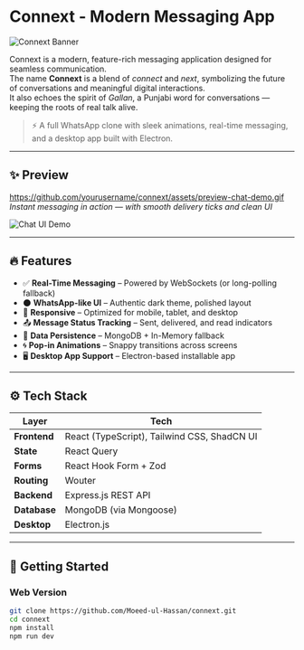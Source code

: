 # Connext - Modern Messaging App

![Connext Banner](assets/banner-dark.png)

Connext is a modern, feature-rich messaging application designed for seamless communication.  
The name **Connext** is a blend of *connect* and *next*, symbolizing the future of conversations and meaningful digital interactions.  
It also echoes the spirit of *Gallan*, a Punjabi word for conversations — keeping the roots of real talk alive.

> ⚡ A full WhatsApp clone with sleek animations, real-time messaging, and a desktop app built with Electron.

---

## ✨ Preview

https://github.com/yourusername/connext/assets/preview-chat-demo.gif  
*Instant messaging in action — with smooth delivery ticks and clean UI*

![Chat UI Demo](assets/chat-preview.gif)

---

## 🔥 Features

- ✅ **Real-Time Messaging** – Powered by WebSockets (or long-polling fallback)
- 🌑 **WhatsApp-like UI** – Authentic dark theme, polished layout
- 📱 **Responsive** – Optimized for mobile, tablet, and desktop
- 📤 **Message Status Tracking** – Sent, delivered, and read indicators
- 💾 **Data Persistence** – MongoDB + In-Memory fallback
- 🌀 **Pop-in Animations** – Snappy transitions across screens
- 🖥️ **Desktop App Support** – Electron-based installable app

---

## ⚙️ Tech Stack

| Layer        | Tech                                                  |
|--------------|--------------------------------------------------------|
| **Frontend** | React (TypeScript), Tailwind CSS, ShadCN UI            |
| **State**    | React Query                                            |
| **Forms**    | React Hook Form + Zod                                  |
| **Routing**  | Wouter                                                 |
| **Backend**  | Express.js REST API                                    |
| **Database** | MongoDB (via Mongoose)                                 |
| **Desktop**  | Electron.js                                            |

---

## 🚀 Getting Started

### Web Version

```bash
git clone https://github.com/Moeed-ul-Hassan/connext.git
cd connext
npm install
npm run dev
